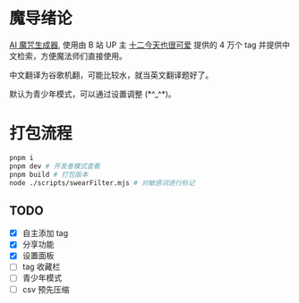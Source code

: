 # 魔导绪论

[AI 魔咒生成器](https://magic-tag.netlify.app/#/), 使用由 B 站 UP 主 [十二今天也很可爱](https://www.bilibili.com/video/BV1m84y1B7Ny/?p=1&t=285&vd_source=a2ecd44ec8a0a62c70f8b98747f4aa56) 提供的 4 万个 tag 并提供中文检索，方便魔法师们直接使用。

中文翻译为谷歌机翻，可能比较水，就当英文翻译题好了。

默认为青少年模式，可以通过设置调整 (\*^\_^\*)。

# 打包流程

```sh
pnpm i
pnpm dev # 开发者模式查看
pnpm build # 打包版本
node ./scripts/swearFilter.mjs # 对敏感词进行标记
```

## TODO

-   [x] 自主添加 tag
-   [x] 分享功能
-   [x] 设置面板
-   [ ] tag 收藏栏
-   [ ] 青少年模式
-   [ ] csv 预先压缩

